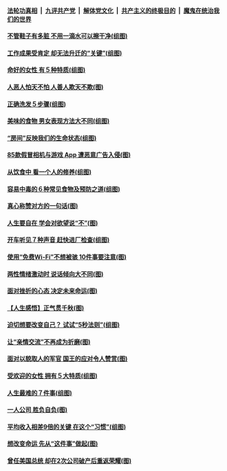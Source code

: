 ####  [法轮功真相](../../../../basic/blob/master/README.md?t=08200352) &nbsp;|&nbsp; [九评共产党](../../../../9ping.md/blob/master/README.md?t=08200352) &nbsp;|&nbsp; [解体党文化](../../../../jtdwh.md/blob/master/README.md?t=08200352)  &nbsp;|&nbsp; [共产主义的终极目的](../../../../gczydzjmd.md/blob/master/README.md?t=08200352) &nbsp;|&nbsp; [魔鬼在统治我们的世界](../../../../mgztzwmdsj.md/blob/master/README.md?t=08200352) 

#### [不管鞋子有多脏 不用一滴水可以擦干净(组图)](../pages/p8/903833.md?t=08200352) 

#### [工作成果受肯定 却无法升迁的“关键”(组图)](../pages/p8/904239.md?t=08200352) 

#### [命好的女性 有５种特质(组图)](../pages/p8/904008.md?t=08200352) 

#### [人恶人怕天不怕 人善人欺天不欺(图)](../pages/p8/903708.md?t=08200352) 

#### [正确洗发５步骤(组图)](../pages/p8/904066.md?t=08200352) 

#### [美味的食物 男女表现方法大不同(组图)](../pages/p8/904038.md?t=08200352) 

#### [“房间”反映我们的生命状态(组图)](../pages/p8/903625.md?t=08200352) 

#### [85款假冒相机与游戏 App 遭恶意广告入侵(图)](../pages/p8/904001.md?t=08200352) 

#### [从饮食中 看一个人的修养(组图)](../pages/p8/904020.md?t=08200352) 

#### [容易中毒的６种常见食物及预防之道(组图)](../pages/p8/904019.md?t=08200352) 

#### [真心称赞对方的一句话(图)](../pages/p8/903899.md?t=08200352) 

#### [人生要自在 学会对欲望说“不”(图)](../pages/p8/903822.md?t=08200352) 

#### [开车听见７种声音 赶快进厂检查(组图)](../pages/p8/903792.md?t=08200352) 

#### [使用“免费Wi-Fi”不想被骇 10件事要注意(图)](../pages/p8/903693.md?t=08200352) 

#### [两性情绪激动时 说话倾向大不同(图)](../pages/p8/903896.md?t=08200352) 

#### [面对挫折的心态 决定未来命运(图)](../pages/p8/903615.md?t=08200352) 

#### [【人生感悟】正气贯千秋(图)](../pages/p8/903658.md?t=08200352) 

#### [迫切想要改变自己？ 试试“5秒法则”(组图)](../pages/p8/903788.md?t=08200352) 

#### [让“亲情交流”不再成为折磨(图)](../pages/p8/903787.md?t=08200352) 

#### [面对以貌取人的军官 国王的应对令人赞赏(图)](../pages/p8/903601.md?t=08200352) 

#### [受欢迎的女性 拥有５大特质(组图)](../pages/p8/903664.md?t=08200352) 

#### [人生最难的７件事(组图)](../pages/p8/903690.md?t=08200352) 

#### [一人公司 胜负自负(图)](../pages/p8/903592.md?t=08200352) 

#### [平均收入相差9倍的关键 在这个“习惯”(组图)](../pages/p8/903609.md?t=08200352) 

#### [想改变命运 先从“这件事”做起(图)](../pages/p8/903613.md?t=08200352) 

#### [曾任美国总统 却在2次公司破产后重返荣耀(图)](../pages/p8/903065.md?t=08200352) 

